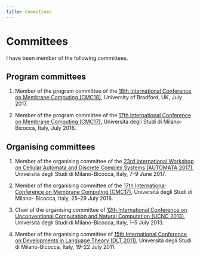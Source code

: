 ```yaml
---
title: Committees
---
```


Committees
==========

I have been member of the following committees.

Program committees
------------------

1. Member of the program committee of the [18th International Conference on Membrane Computing (CMC18)](http://computing.brad.ac.uk/cmc18/), University of Bradford, UK, July 2017.

1. Member of the program committee of the [17th International Conference on Membrane Computing (CMC17)](http://cmc17.disco.unimib.it/), Università degli Studi di Milano-Bicocca, Italy, July 2016.

Organising committees
---------------------

1. Member of the organising committee of the [23rd International Workshop on Cellular Automata and Discrete Complex Systems (AUTOMATA 2017)](https://automata2017.disco.unimib.it), Università degli Studi di Milano-Bicocca, Italy, 7–9 June 2017.

1. Member of the organising committee of the [17th International Conference on Membrane Computing (CMC17)](http://cmc17.disco.unimib.it), Università degli Studi di Milano- Bicocca, Italy, 25–29 July 2016.

1. Chair of the organising committee of [12th International Conference on Unconventional Computation and Natural Computation (UCNC 2013)](https://ucnc2013.wordpress.com), Università degli Studi di Milano-Bicocca, Italy, 1–5 July 2013.

1. Member of the organising committee of [15th International Conference on Developments in Language Theory (DLT 2011)](http://dlt2011.disco.unimib.it), Università degli Studi di Milano-Bicocca, Italy, 19–22 July 2011.
